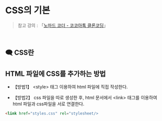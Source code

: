 # CSS의 기본

>  참고 강의 : 「<a href="https://nomadcoders.co/kokoa-clone" target="_blank">노마드 코더 - 코코아톡 클론코딩</a>」

<br/>

## 🗨 CSS란

## HTML 파일에 CSS를 추가하는 방법

*  【방법1】 \<style> 태그 이용하여 html 파일에 직접 작성한다.

*  【방법2】 css 파일을 따로 생성한 후, html 문서에서 \<link> 태그를 이용하여 html 파일과 css파일을 서로 연결한다.
```html
<link href="styles.css" rel="stylesheet/>
```
